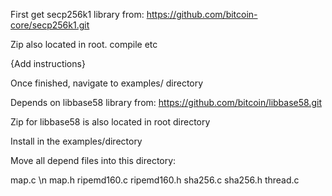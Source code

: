 First get secp256k1 library from:
https://github.com/bitcoin-core/secp256k1.git

Zip also located in root. 
compile etc

{Add instructions}

Once finished, navigate to examples/ directory

Depends on libbase58 library from:
https://github.com/bitcoin/libbase58.git

Zip for libbase58 is also located in root directory

Install in the examples/directory

Move all depend files into this directory:

map.c \n
map.h
ripemd160.c
ripemd160.h
sha256.c
sha256.h
thread.c
